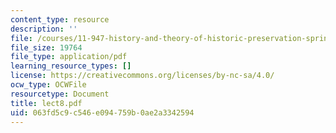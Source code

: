 ```yaml
---
content_type: resource
description: ''
file: /courses/11-947-history-and-theory-of-historic-preservation-spring-2007/063fd5c9c546e094759b0ae2a3342594_lect8.pdf
file_size: 19764
file_type: application/pdf
learning_resource_types: []
license: https://creativecommons.org/licenses/by-nc-sa/4.0/
ocw_type: OCWFile
resourcetype: Document
title: lect8.pdf
uid: 063fd5c9-c546-e094-759b-0ae2a3342594
---
```


